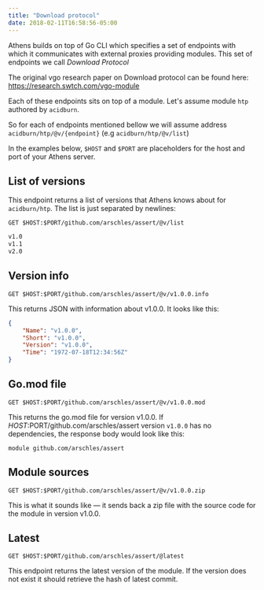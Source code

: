 ```yaml
---
title: "Download protocol"
date: 2018-02-11T16:58:56-05:00
---
```


Athens builds on top of Go CLI which specifies a set of endpoints with which it communicates with external proxies providing modules. This set of endpoints we call _Download Protocol_

The original vgo research paper on Download protocol can be found here: https://research.swtch.com/vgo-module

Each of these endpoints sits on top of a module. Let's assume module `htp` authored by `acidburn`.

So for each of endpoints mentioned bellow we will assume address `acidburn/htp/@v/{endpoint}` (e.g `acidburn/htp/@v/list`)

In the examples below, `$HOST` and `$PORT` are placeholders for the host and port of your Athens server.

## List of versions

This endpoint returns a list of versions that Athens knows about for `acidburn/htp`. The list is just separated by newlines:

```HTTP
GET $HOST:$PORT/github.com/arschles/assert/@v/list
```

```HTML
v1.0
v1.1
v2.0
```

## Version info


```HTTP
GET $HOST:$PORT/github.com/arschles/assert/@v/v1.0.0.info
```

This returns JSON with information about v1.0.0. It looks like this:

```json
{
    "Name": "v1.0.0",
    "Short": "v1.0.0",
    "Version": "v1.0.0",
    "Time": "1972-07-18T12:34:56Z"
}
```

## Go.mod file

```HTTP
GET $HOST:$PORT/github.com/arschles/assert/@v/v1.0.0.mod
```

This returns the go.mod file for version v1.0.0. If $HOST:$PORT/github.com/arschles/assert version `v1.0.0` has no dependencies, the response body would look like this:

```
module github.com/arschles/assert
```

## Module sources

```HTTP
GET $HOST:$PORT/github.com/arschles/assert/@v/v1.0.0.zip
```

This is what it sounds like — it sends back a zip file with the source code for the module in version v1.0.0.

## Latest

```HTTP
GET $HOST:$PORT/github.com/arschles/assert/@latest
```

This endpoint returns the latest version of the module.
If the version does not exist it should retrieve the hash of latest commit.
